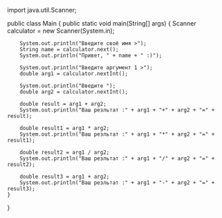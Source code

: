 import java.util.Scanner;

public class Main {
    public static void main(String[] args) {
        Scanner calculator = new Scanner(System.in);

        System.out.println("Введите своё имя >");
        String name = calculator.next();
        System.out.println("Привет, " + name + " :)");

        System.out.println("Введите аргумент 1 >");
        double arg1 = calculator.nextInt();

        System.out.println("Введите ");
        double arg2 = calculator.nextInt();

        double result = arg1 + arg2;
        System.out.println("Ваш резльтат :" + arg1 + "+" + arg2 + "=" + result);

        double result1 = arg1 * arg2;
        System.out.println("Ваш резльтат :" + arg1 + "*" + arg2 + "=" + result1);

        double result2 = arg1 / arg2;
        System.out.println("Ваш резльтат :" + arg1 + "/" + arg2 + "=" + result2);

        double result3 = arg1 + arg2;
        System.out.println("Ваш резльтат :" + arg1 + "-" + arg2 + "=" + result3);
    }
}
